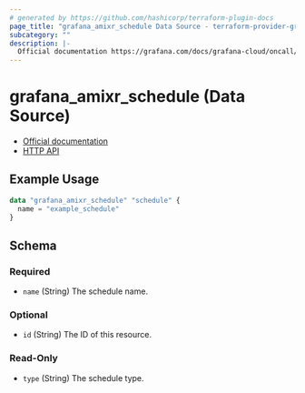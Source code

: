 ```yaml
---
# generated by https://github.com/hashicorp/terraform-plugin-docs
page_title: "grafana_amixr_schedule Data Source - terraform-provider-grafana"
subcategory: ""
description: |-
  Official documentation https://grafana.com/docs/grafana-cloud/oncall/calendar-schedules/HTTP API https://grafana.com/docs/grafana-cloud/oncall/oncall-api-reference/schedules/
---
```


# grafana_amixr_schedule (Data Source)

* [Official documentation](https://grafana.com/docs/grafana-cloud/oncall/calendar-schedules/)
* [HTTP API](https://grafana.com/docs/grafana-cloud/oncall/oncall-api-reference/schedules/)

## Example Usage

```terraform
data "grafana_amixr_schedule" "schedule" {
  name = "example_schedule"
}
```

<!-- schema generated by tfplugindocs -->
## Schema

### Required

- `name` (String) The schedule name.

### Optional

- `id` (String) The ID of this resource.

### Read-Only

- `type` (String) The schedule type.


